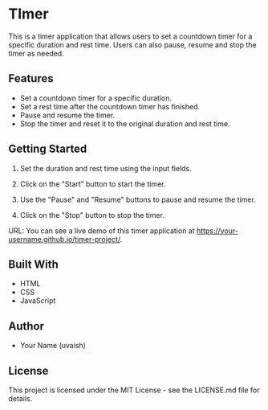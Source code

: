 <!-- @format -->

# TImer

This is a timer application that allows users to set a countdown timer for a specific duration and rest time. Users can also pause, resume and stop the timer as needed.

## Features

-   Set a countdown timer for a specific duration.
-   Set a rest time after the countdown timer has finished.
-   Pause and resume the timer.
-   Stop the timer and reset it to the original duration and rest time.

## Getting Started

1. Set the duration and rest time using the input fields.

2. Click on the "Start" button to start the timer.

3. Use the "Pause" and "Resume" buttons to pause and resume the timer.

4. Click on the "Stop" button to stop the timer.

URL:
You can see a live demo of this timer application at https://your-username.github.io/timer-project/.

## Built With

-   HTML
-   CSS
-   JavaScript

## Author

-   Your Name (uvaish)

## License

This project is licensed under the MIT License - see the LICENSE.md file for details.
